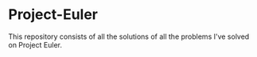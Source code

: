 # Project-Euler

This repository consists of all the solutions of all the problems I've solved on Project Euler. 

